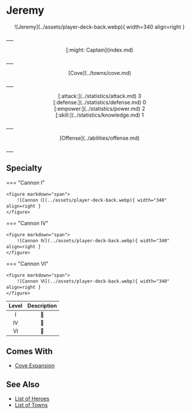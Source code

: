 # Jeremy

<p style="text-align: center;" markdown>![Jeremy](../assets/player-deck-back.webp){ width=340 align=right }</p>
___
<p style="text-align: center;" markdown>[:might: Captain](index.md)</p>
___
<p style="text-align: center;" markdown>[Cove](../towns/cove.md)</p>
___

<p style="text-align: center;" markdown>[:attack:](../statistics/attack.md)&nbsp;3</br>[:defense:](../statistics/defense.md)&nbsp;0</br>[:empower:](../statistics/power.md)&nbsp;2</br>[:skill:](../statistics/knowledge.md)&nbsp;1</p>
___
<p style="text-align: center;" markdown>[Offense](../abilities/offense.md)</p>
___

## Specialty

=== "Cannon Ⅰ"

    <figure markdown="span">
        ![Cannon Ⅰ](../assets/player-deck-back.webp){ width="340" align=right }
    </figure>

=== "Cannon Ⅳ"

    <figure markdown="span">
        ![Cannon Ⅳ](../assets/player-deck-back.webp){ width="340" align=right }
    </figure>

=== "Cannon Ⅵ"

    <figure markdown="span">
        ![Cannon Ⅵ](../assets/player-deck-back.webp){ width="340" align=right }
    </figure>


| Level | Description |
| :---: | :---: |
| Ⅰ | 🚧 |
| Ⅳ | 🚧 |
| Ⅵ | 🚧 |


## Comes With

- [Cove Expansion](../content/cove_expansion.md)


## See Also

- [List of Heroes](index.md)
- [List of Towns](../towns/index.md)

